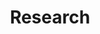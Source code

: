 ---
layout: research
permalink: /research/
title: Research
description: Descriptions to my past and ongoing research projects.
nav: true
nav_order: 1

profiles:
  # if you want to include more than one profile, just replicate the following block
  # and create one content file for each profile inside _pages/
  # add the relevant image in assets/img/
  - align: left
    title: "Dependency, Deadline and Priority Aware Multi-Queue Dynamic Task Scheduling Using Heterogeneous Resources in Fog Environment"
    tags: ["Task Scheduling", "Fog Computing"]
    timeline: "Jun 2023 - Present"
    image: #
    content: research/task_scheduling.md
    image_circular: false # crops the image to make it circular
  - align: left
    title: "MD-CardioNet: A Multi-Dimensional Deep Neural Network for Cardiovascular Disease Diagnosis from Electrocardiogram"
    tags: ["Multidimensional CNN", "Knowledge Distillation", "ECG Analysis"]
    timeline: "2022 - 2023"
    image: #
    content: research/md_cardionet.md
    image_circular: false # crops the image to make it circular
  - align: left
    title: "Forecasting COVID-19 cases: A comparative analysis between recurrent and convolutional neural networks"
    tags: ["CNN", "RNN", "Time Series analysis"]
    timeline: "2021 - 2022"
    image: #
    content: research/forecasting_covid.md
    image_circular: false # crops the image to make it circular
---